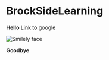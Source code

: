 # BrockSideLearning
**Hello**
[Link to google](https://www.google.com)

![Smilely face](https://img.freepik.com/premium-vector/happy-face-with-wide-open-smile-cartoon-emotion_80590-17036.jpg)


**Goodbye**
